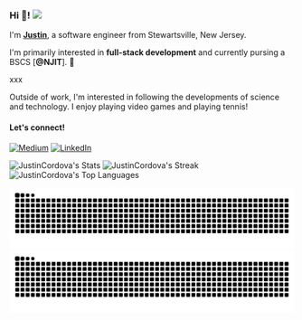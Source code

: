 ### Hi 👋! <img src="https://emojis.slackmojis.com/emojis/images/1536351075/4594/blob-wave.gif" width="25"/>

I'm [**Justin**](https://justincordova.pages.dev/), a software engineer from Stewartsville, New Jersey.

I'm primarily interested in **full-stack development** and currently pursing a BSCS [**@NJIT**]. 📌

xxx

Outside of work, I'm interested in following the developments of science and technology. I enjoy playing video games
and playing tennis!

#### Let's connect!

[<img alt="Medium" src="https://img.shields.io/badge/Medium-%23000000.svg?&style=for-the-badge&logo=Medium&logoColor=white" />](https://medium.com/@justinavodroc)
[<img alt="LinkedIn" src="https://img.shields.io/badge/LinkedIn-%230E76A8.svg?&style=for-the-badge&logo=LinkedIn&logoColor=white" />](https://www.linkedin.com/in/justinalolorcordova/)

![JustinCordova's Stats](https://github-readme-stats.vercel.app/api?username=JustinCordova&theme=dracula&show_icons=true&hide_border=false&count_private=true)
![JustinCordova's Streak](https://github-readme-streak-stats.herokuapp.com/?user=JustinCordova&theme=dracula&hide_border=false)
![JustinCordova's Top Languages](https://github-readme-stats.vercel.app/api/top-langs/?username=JustinCordova&theme=dracula&show_icons=true&hide_border=false&layout=compact)

![GitHub Contribution Grid Snake Animation (Dark Mode)](https://raw.githubusercontent.com/JustinCordova/justincordova/output/github-contribution-grid-snake-dark.svg#gh-dark-mode-only)
![GitHub Contribution Grid Snake Animation (Light Mode)](https://raw.githubusercontent.com/JustinCordova/justincordova/output/github-contribution-grid-snake.svg#gh-light-mode-only)